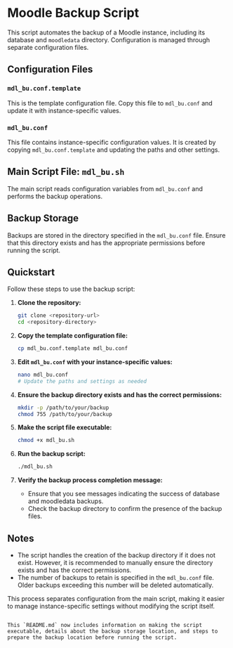 # Moodle Backup Script

This script automates the backup of a Moodle instance, including its database and `moodledata` directory. Configuration is managed through separate configuration files.

## Configuration Files

### `mdl_bu.conf.template`
This is the template configuration file. Copy this file to `mdl_bu.conf` and update it with instance-specific values.

### `mdl_bu.conf`
This file contains instance-specific configuration values. It is created by copying `mdl_bu.conf.template` and updating the paths and other settings.

## Main Script File: `mdl_bu.sh`
The main script reads configuration variables from `mdl_bu.conf` and performs the backup operations.

## Backup Storage
Backups are stored in the directory specified in the `mdl_bu.conf` file. Ensure that this directory exists and has the appropriate permissions before running the script.

## Quickstart

Follow these steps to use the backup script:

1. **Clone the repository:**
   ```bash
   git clone <repository-url>
   cd <repository-directory>
   ```

2. **Copy the template configuration file:**
   ```bash
   cp mdl_bu.conf.template mdl_bu.conf
   ```

3. **Edit `mdl_bu.conf` with your instance-specific values:**
   ```bash
   nano mdl_bu.conf
   # Update the paths and settings as needed
   ```

4. **Ensure the backup directory exists and has the correct permissions:**
   ```bash
   mkdir -p /path/to/your/backup
   chmod 755 /path/to/your/backup
   ```

5. **Make the script file executable:**
   ```bash
   chmod +x mdl_bu.sh
   ```

6. **Run the backup script:**
   ```bash
   ./mdl_bu.sh
   ```

7. **Verify the backup process completion message:**
   - Ensure that you see messages indicating the success of database and moodledata backups.
   - Check the backup directory to confirm the presence of the backup files.

## Notes
- The script handles the creation of the backup directory if it does not exist. However, it is recommended to manually ensure the directory exists and has the correct permissions.
- The number of backups to retain is specified in the `mdl_bu.conf` file. Older backups exceeding this number will be deleted automatically.

This process separates configuration from the main script, making it easier to manage instance-specific settings without modifying the script itself.
```

This `README.md` now includes information on making the script executable, details about the backup storage location, and steps to prepare the backup location before running the script.